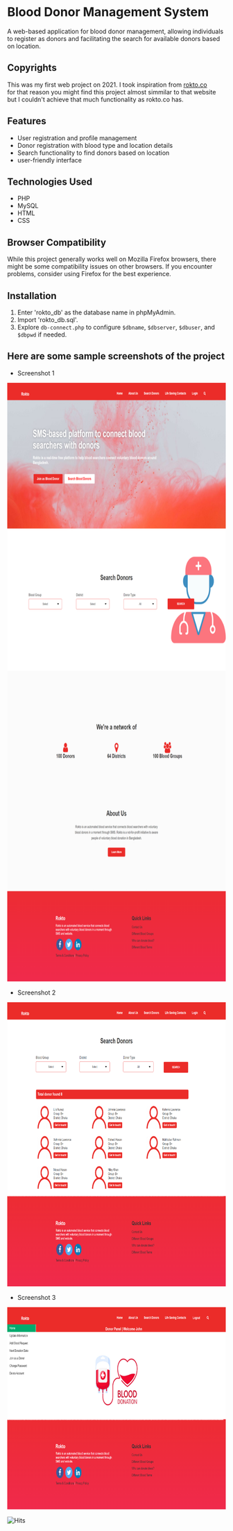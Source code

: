 # Blood Donor Management System

A web-based application for blood donor management, allowing individuals to register as donors and facilitating the search for available donors based on location.<br>

## Copyrights
This was my first web project on 2021. I took inspiration from [rokto.co](https://www.rokto.co/)<br>
for that reason you might find this project almost simmilar to that website but I couldn't achieve that much functionality as rokto.co has.

## Features

- User registration and profile management
- Donor registration with blood type and location details
- Search functionality to find donors based on location
- user-friendly interface

## Technologies Used

- PHP
- MySQL
- HTML
- CSS

## Browser Compatibility

While this project generally works well on Mozilla Firefox browsers, there might be some compatibility issues on other browsers. If you encounter problems, consider using Firefox for the best experience.

## Installation

1. Enter 'rokto_db' as the database name in phpMyAdmin.
2. Import 'rokto_db.sql'.
3. Explore `db-connect.php` to configure `$dbname`, `$dbserver`, `$dbuser`, and `$dbpwd` if needed.


## Here are some sample screenshots of the project
 - Screenshot 1<br>
 <img src="screenshots/1.png" alt="Screenshot 1" width="800" height="1380">

- Screenshot 2
<img src="screenshots/2.png" alt="Screenshot 2" width="800" height="655">

- Screenshot 3
<img src="screenshots/3.png" alt="Screenshot 3" width="800" height="466">


![Hits](https://hits.seeyoufarm.com/api/count/incr/badge.svg?url=https://github.com/NahidHassanOfficial/BloodDonorManagement)
